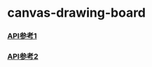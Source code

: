 # canvas-drawing-board
### [API参考1](https://www.canvasapi.cn/)
### [API参考2](http://bucephalus.org/text/CanvasHandbook/CanvasHandbook.html)
